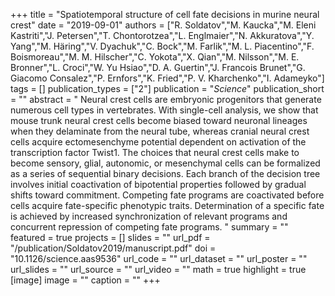 +++
title = "Spatiotemporal structure of cell fate decisions in murine neural crest"
date = "2019-09-01"
authors = ["R. Soldatov","M. Kaucka","M. Eleni Kastriti","J. Petersen","T. Chontorotzea","L. Englmaier","N. Akkuratova","Y. Yang","M. Häring","V. Dyachuk","C. Bock","M. Farlik","M. L. Piacentino","F. Boismoreau","M. M. Hilscher","C. Yokota","X. Qian","M. Nilsson","M. E. Bronner","L. Croci","W. Yu Hsiao","D. A. Guertin","J. Francois Brunet","G. Giacomo Consalez","P. Ernfors","K. Fried","P. V. Kharchenko","I. Adameyko"]
tags = []
publication_types = ["2"]
publication = "_Science_"
publication_short = ""
abstract = " Neural crest cells are embryonic progenitors that generate numerous cell types in vertebrates. With single-cell analysis, we show that mouse trunk neural crest cells become biased toward neuronal lineages when they delaminate from the neural tube, whereas cranial neural crest cells acquire ectomesenchyme potential dependent on activation of the transcription factor Twist1. The choices that neural crest cells make to become sensory, glial, autonomic, or mesenchymal cells can be formalized as a series of sequential binary decisions. Each branch of the decision tree involves initial coactivation of bipotential properties followed by gradual shifts toward commitment. Competing fate programs are coactivated before cells acquire fate-specific phenotypic traits. Determination of a specific fate is achieved by increased synchronization of relevant programs and concurrent repression of competing fate programs. "
summary = ""
featured = true
projects = []
slides = ""
url_pdf = "/publication/Soldatov2019/manuscript.pdf"
doi = "10.1126/science.aas9536"
url_code = ""
url_dataset = ""
url_poster = ""
url_slides = ""
url_source = ""
url_video = ""
math = true
highlight = true
[image]
image = ""
caption = ""
+++

